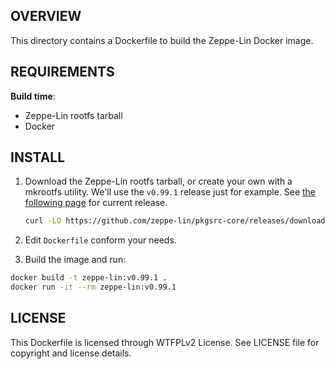 OVERVIEW
--------
This directory contains a Dockerfile to build the Zeppe-Lin
Docker image.


REQUIREMENTS
------------
**Build time**:
- Zeppe-Lin rootfs tarball
- Docker


INSTALL
-------
1. Download the Zeppe-Lin rootfs tarball, or create your own
   with a mkrootfs utility.  We'll use the `v0.99.1` release just
   for example.  See [the following page][1] for current
   release.

   ```sh
   curl -LO https://github.com/zeppe-lin/pkgsrc-core/releases/download/v0.99.1/rootfs-v0.99.1-x86_64.tar.xz
   ```

2. Edit `Dockerfile` conform your needs.

3. Build the image and run:

```sh
docker build -t zeppe-lin:v0.99.1 .
docker run -it --rm zeppe-lin:v0.99.1
```

[1]: https://github.com/zeppe-lin/pkgsrc-core/releases/latest


LICENSE
-------
This Dockerfile is licensed through WTFPLv2 License.
See LICENSE file for copyright and license details.

